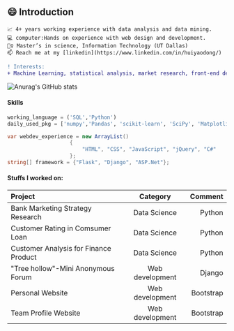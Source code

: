 <!--
**KarenDong/KarenDong** is a ✨ _special_ ✨ repository because its `README.md` (this file) appears on your GitHub profile.

Here are some ideas to get you started:

- 🔭 I’m currently working on ...
- 🌱 I’m currently learning ...
- 👯 I’m looking to collaborate on ...
- 🤔 I’m looking for help with ...
- 💬 Ask me about ...
- 📫 How to reach me: ...
- 😄 Pronouns: ...
- ⚡ Fun fact: ...
-->

## :smile: Introduction

    📈 4+ years working experience with data analysis and data mining. 
    💻 computer:Hands on experience with web design and development.
    🙆‍♀️ Master’s in science, Information Technology (UT Dallas)
    📫 Reach me at my [linkedin](https://www.linkedin.com/in/huiyaodong/)

```diff
! Interests:
+ Machine Learning, statistical analysis, market research, front-end design, fin-tech. AND⚽!!!
```


![Anurag's GitHub stats](https://github-readme-stats.vercel.app/api?username=KarenDong&hide=commits,prs,issues)

#### Skills
```python
working_language = ('SQL','Python')
daily_used_pkg = ['numpy','Pandas', 'scikit-learn', 'SciPy', 'Matplotlib', 'seaborn']
```

```c#
var webdev_experience = new ArrayList()
					{
						"HTML", "CSS", "JavaScript", "jQuery", "C#" 
					};
string[] framework = {"Flask", "Django", "ASP.Net"};
```

#### Stuffs I worked on:

| Project | Category  | Comment |
| :------------ |:---------------:| -----:|
|Bank Marketing Strategy Research    | Data Science | Python |
|Customer Rating in Comsumer Loan     | Data Science        |   Python |
|Customer Analysis for Finance Product | Data Science        | Python |
| "Tree hollow"-Mini Anonymous Forum     | Web development | Django |
|Personal Website     | Web development        |   Bootstrap |
|Team Profile Website | Web development        | Bootstrap |
